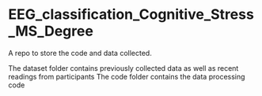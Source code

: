 # EEG_classification_Cognitive_Stress_MS_Degree
A repo to store the code and data collected.

The dataset folder contains previously collected data as well as recent readings from participants
The code folder contains the data processing code

